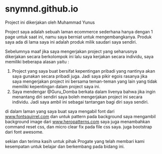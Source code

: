 # snymnd.github.io
Project ini dikerjakan oleh Muhammad Yunus

Project saya adalah sebuah laman ecommerce sederhana hanya dengan 1 page untuk saat ini, namu saya berniat untuk mengembangkanya. Produk saya ada di lama saya ini adalah produk milik saudari saya sendiri.

Sebelumnya maaf jika saya mengerjakan project yang seharusnya dikerjakan secara berkolompok ini lalu saya kerjakan secara individu, saya memiliki beberapa alasan yaitu :

1. Project yang saya buat bersifat kepentingan 	pribadi yang nantinya akan saya gunakan secara pribadi juga. 
Jadi saya pikir egois rasanya jika saya mengerjakan project ini bersama teman-teman yang lain yang tidak memiliki kepentingan dalam project saya ini.
2.	Saya mendengar @Guru_Domba berkata dalam livenya bahwa jika ingin menantang diri sendiri saya boleh mengerjakan project ini secara individu. 
Jadi saya ambil ini sebagai tantangan bagi diri saya sendiri.

di dalam laman yang saya buat saya mengabil font dari www.fontsquirrel.com dan 
untuk pattern pada background saya mengambil background image dari www.heropatterns.com 
saya juga menambahkan command reset css, dan micro clear fix pada file css saya.
juga bootstrap dari font awesome.

sekian dan terima kasih untuk pihak Progate yang telah membari kami kesempatan untuk belajar dan 
berkembang pada bidang ini.
